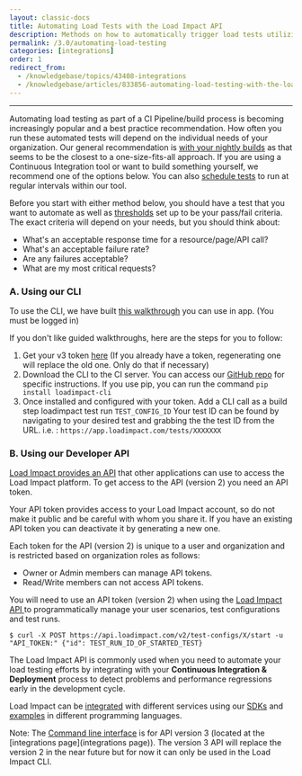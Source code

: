 ```yaml
---
layout: classic-docs
title: Automating Load Tests with the Load Impact API
description: Methods on how to automatically trigger load tests utilizing Load Impact's API or CLI
permalink: /3.0/automating-load-testing
categories: [integrations]
order: 1
redirect_from:
  - /knowledgebase/topics/43408-integrations
  - /knowledgebase/articles/833856-automating-load-testing-with-the-load-impact-api
---
```


***

Automating load testing as part of a CI Pipeline/build process is becoming increasingly popular and a best practice recommendation.  How often you run these automated tests will depend on the individual needs of your organization. Our general recommendation is [with your nightly builds](http://blog.loadimpact.com/how-often-you-should-load-test) as that seems to be the closest to a one-size-fits-all approach. If you are using a Continuous Integration tool or want to build something yourself, we recommend one of the options below.  You can also [schedule tests](scheduling-tests) to run at regular intervals within our tool.

Before you start with either method below, you should have a test that you want to automate as well as [thresholds](thresholds) set up to be your pass/fail criteria. The exact criteria will depend on your needs, but you should think about:

- What's an acceptable response time for a resource/page/API call?
- What's an acceptable failure rate?
- Are any failures acceptable?
- What are my most critical requests?



### A. Using our CLI

To use the CLI, we have built [this walkthrough](https://app.loadimpact.com/integrations?appcue=-KxO0Dac8E6nZT9p9Fiy&utm_campaign=Appcues%20related%20links&utm_source=CI-tutorial) you can use in app. (You must be logged in)

If you don't like guided walkthroughs, here are the steps for you to follow:

1. Get your v3 token [here](https://app.loadimpact.com/account/token) (If you already have a token, regenerating one will replace the old one. Only do that if necessary)
2. Download the CLI to the CI server.  You can access our [GitHub repo](https://github.com/loadimpact/loadimpact-cli) for specific instructions.  If you use pip, you can run the command `pip install loadimpact-cli`
3. Once installed and configured with your token. Add a CLI call as a build step loadimpact test run `TEST_CONFIG_ID`
Your test ID can be found by navigating to your desired test and grabbing the the test ID from the URL.  i.e. : `https://app.loadimpact.com/tests/XXXXXXX`

### B. Using our Developer API

[Load Impact provides an API](http://developers.loadimpact.com/api/) that other applications can use to access the Load Impact platform.
To get access to the API (version 2) you need an API token.

Your API token provides access to your Load Impact account, so do not make it public and be careful with whom you share it.
If you have an existing API token you can deactivate it by generating a new one.

Each token for the API (version 2) is unique to a user and organization and is restricted based on organization roles as follows:
- Owner or Admin members can manage API tokens.
- Read/Write members can not access API tokens.

You will need to use an API token (version 2) when using the [Load Impact API ](http://developers.loadimpact.com/api/)to programmatically manage your user scenarios, test configurations and test runs.

`$ curl -X POST https://api.loadimpact.com/v2/test-configs/X/start -u "API_TOKEN:" {"id": TEST_RUN_ID_OF_STARTED_TEST}`

The Load Impact API is commonly used when you need to automate your load testing efforts by integrating with
your **Continuous Integration & Deployment** process to detect problems and performance regressions early in the development cycle.

Load Impact can be [integrated](https://loadimpact.com/integrations/) with different services using our [SDKs](http://developers.loadimpact.com/sdk) and [examples](https://github.com/loadimpact/loadimpactapi-samples) in different programming languages.

Note: The [Command line interface](https://github.com/loadimpact/loadimpact-cli) is for API version 3 (located at the [integrations page](integrations page)).
The version 3 API will replace the version 2 in the near future but for now it can only be used in the Load Impact CLI.
